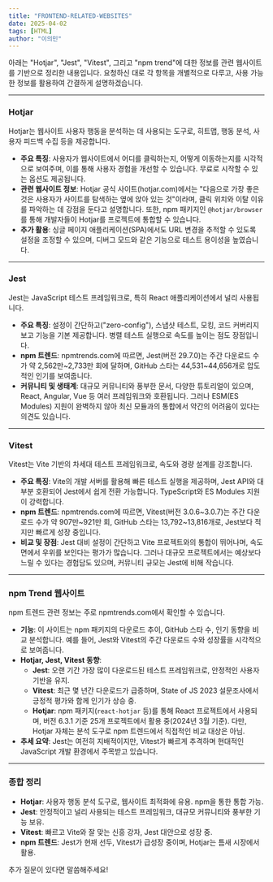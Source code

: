 ```yaml
---
title: "FRONTEND-RELATED-WEBSITES"
date: 2025-04-02
tags: [HTML]
author: "이의민"
---
```

아래는 "Hotjar", "Jest", "Vitest", 그리고 "npm trend"에 대한 정보를 관련 웹사이트를 기반으로 정리한 내용입니다. 요청하신 대로 각 항목을 개별적으로 다루고, 사용 가능한 정보를 활용하여 간결하게 설명하겠습니다.

---

### Hotjar
Hotjar는 웹사이트 사용자 행동을 분석하는 데 사용되는 도구로, 히트맵, 행동 분석, 사용자 피드백 수집 등을 제공합니다.  
- **주요 특징**: 사용자가 웹사이트에서 어디를 클릭하는지, 어떻게 이동하는지를 시각적으로 보여주며, 이를 통해 사용자 경험을 개선할 수 있습니다. 무료로 시작할 수 있는 옵션도 제공됩니다.
- **관련 웹사이트 정보**: Hotjar 공식 사이트(hotjar.com)에서는 "다음으로 가장 좋은 것은 사용자가 사이트를 탐색하는 옆에 앉아 있는 것"이라며, 클릭 위치와 이탈 이유를 파악하는 데 강점을 둔다고 설명합니다. 또한, npm 패키지인 `@hotjar/browser`를 통해 개발자들이 Hotjar를 프로젝트에 통합할 수 있습니다.
- **추가 활용**: 싱글 페이지 애플리케이션(SPA)에서도 URL 변경을 추적할 수 있도록 설정을 조정할 수 있으며, 디버그 모드와 같은 기능으로 테스트 용이성을 높였습니다.

---

### Jest
Jest는 JavaScript 테스트 프레임워크로, 특히 React 애플리케이션에서 널리 사용됩니다.  
- **주요 특징**: 설정이 간단하고("zero-config"), 스냅샷 테스트, 모킹, 코드 커버리지 보고 기능을 기본 제공합니다. 병렬 테스트 실행으로 속도를 높이는 점도 장점입니다.
- **npm 트렌드**: npmtrends.com에 따르면, Jest(버전 29.7.0)는 주간 다운로드 수가 약 2,562만~2,733만 회에 달하며, GitHub 스타는 44,531~44,656개로 압도적인 인기를 보여줍니다.
- **커뮤니티 및 생태계**: 대규모 커뮤니티와 풍부한 문서, 다양한 튜토리얼이 있으며, React, Angular, Vue 등 여러 프레임워크와 호환됩니다. 그러나 ESM(ES Modules) 지원이 완벽하지 않아 최신 모듈과의 통합에서 약간의 어려움이 있다는 의견도 있습니다.

---

### Vitest
Vitest는 Vite 기반의 차세대 테스트 프레임워크로, 속도와 경량 설계를 강조합니다.  
- **주요 특징**: Vite의 개발 서버를 활용해 빠른 테스트 실행을 제공하며, Jest API와 대부분 호환되어 Jest에서 쉽게 전환 가능합니다. TypeScript와 ES Modules 지원이 강력합니다.
- **npm 트렌드**: npmtrends.com에 따르면, Vitest(버전 3.0.6~3.0.7)는 주간 다운로드 수가 약 907만~921만 회, GitHub 스타는 13,792~13,816개로, Jest보다 적지만 빠르게 성장 중입니다.
- **비교 및 장점**: Jest 대비 설정이 간단하고 Vite 프로젝트와의 통합이 뛰어나며, 속도 면에서 우위를 보인다는 평가가 많습니다. 그러나 대규모 프로젝트에서는 예상보다 느릴 수 있다는 경험담도 있으며, 커뮤니티 규모는 Jest에 비해 작습니다.

---

### npm Trend 웹사이트
npm 트렌드 관련 정보는 주로 npmtrends.com에서 확인할 수 있습니다.  
- **기능**: 이 사이트는 npm 패키지의 다운로드 추이, GitHub 스타 수, 인기 동향을 비교 분석합니다. 예를 들어, Jest와 Vitest의 주간 다운로드 수와 성장률을 시각적으로 보여줍니다.
- **Hotjar, Jest, Vitest 동향**:  
  - **Jest**: 오랜 기간 가장 많이 다운로드된 테스트 프레임워크로, 안정적인 사용자 기반을 유지.  
  - **Vitest**: 최근 몇 년간 다운로드가 급증하며, State of JS 2023 설문조사에서 긍정적 평가와 함께 인기가 상승 중.  
  - **Hotjar**: npm 패키지(`react-hotjar` 등)를 통해 React 프로젝트에서 사용되며, 버전 6.3.1 기준 25개 프로젝트에서 활용 중(2024년 3월 기준). 다만, Hotjar 자체는 분석 도구로 npm 트렌드에서 직접적인 비교 대상은 아님.
- **추세 요약**: Jest는 여전히 지배적이지만, Vitest가 빠르게 추격하며 현대적인 JavaScript 개발 환경에서 주목받고 있습니다.

---

### 종합 정리
- **Hotjar**: 사용자 행동 분석 도구로, 웹사이트 최적화에 유용. npm을 통한 통합 가능.
- **Jest**: 안정적이고 널리 사용되는 테스트 프레임워크, 대규모 커뮤니티와 풍부한 기능 보유.
- **Vitest**: 빠르고 Vite와 잘 맞는 신흥 강자, Jest 대안으로 성장 중.
- **npm 트렌드**: Jest가 현재 선두, Vitest가 급성장 중이며, Hotjar는 틈새 시장에서 활용.

추가 질문이 있다면 말씀해주세요!